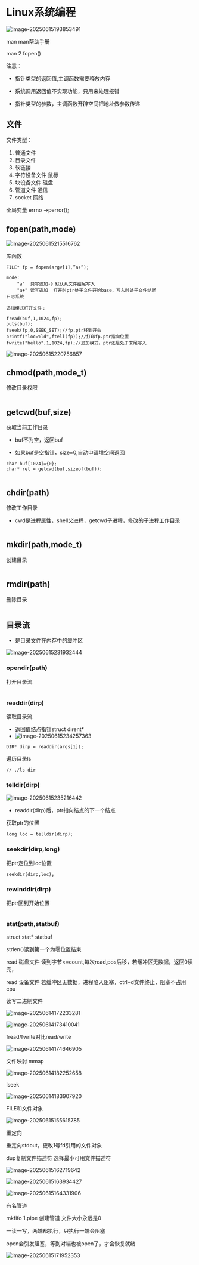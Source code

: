 # Linux系统编程

![image-20250615193853491](C:\Users\LIYUFENG\AppData\Roaming\Typora\typora-user-images\image-20250615193853491.png)

man man帮助手册

man 2 fopen()

注意：

- 指针类型的返回值,主调函数需要释放内存

- 系统调用返回值不实现功能，只用来处理报错
- 指针类型的参数，主调函数开辟空间把地址做参数传递

## 文件

文件类型：

1. 普通文件
2. 目录文件
3. 软链接
4. 字符设备文件    鼠标
5. 块设备文件        磁盘
6. 管道文件            通信
7. socket                网络



全局变量 errno   ->perror();

## fopen(path,mode)

![image-20250615215516762](C:\Users\LIYUFENG\AppData\Roaming\Typora\typora-user-images\image-20250615215516762.png)

库函数

```
FILE* fp = fopen(argv[1],”a+”);

mode:
	"a"  只写追加-》默认从文件结尾写入
	"a+" 读写追加  打开时ptr处于文件开始base，写入时处于文件结尾
日志系统

追加模式打开文件：

fread(buf,1,1024,fp);
puts(buf);
fseek(fp,0,SEEK_SET);//fp.ptr移到开头
printf("loc=%ld",ftell(fp));//打印fp.ptr指向位置
fwrite("hello",1,1024,fp);//追加模式，ptr还是处于末尾写入
```

![image-20250615220756857](C:\Users\LIYUFENG\AppData\Roaming\Typora\typora-user-images\image-20250615220756857.png)

## chmod(path,mode_t)

修改目录权限

```

```

## getcwd(buf,size)

获取当前工作目录 

- buf不为空，返回buf

- 如果buf是空指针，size=0,自动申请堆空间返回

```
char buf[1024]={0};
char* ret = getcwd(buf,sizeof(buf));
```

```

```

## chdir(path)

修改工作目录

- cwd是进程属性，shell父进程，getcwd子进程，修改的子进程工作目录

```

```

## mkdir(path,mode_t)

创建目录

```

```

## rmdir(path)

删除目录

```

```





## 目录流

- 是目录文件在内存中的缓冲区

![image-20250615231932444](C:\Users\LIYUFENG\AppData\Roaming\Typora\typora-user-images\image-20250615231932444.png)

### opendir(path)

打开目录流

```

```

### readdir(dirp)

读取目录流

- 返回值结点指针struct dirent*
- ![image-20250615234257363](C:\Users\LIYUFENG\AppData\Roaming\Typora\typora-user-images\image-20250615234257363.png)

```
DIR* dirp = readdir(args[1]);
```

遍历目录ls

```
// ./ls dir

```

### telldir(dirp)

![image-20250615235216442](C:\Users\LIYUFENG\AppData\Roaming\Typora\typora-user-images\image-20250615235216442.png)

- readdir(dirp)后，ptr指向结点的下一个结点

获取ptr的位置

```
long loc = telldir(dirp);
```

### seekdir(dirp,long)

把ptr定位到loc位置

```
seekdir(dirp,loc);
```

### rewinddir(dirp)

把ptr回到开始位置

```

```

### stat(path,statbuf)

struct stat* statbuf









strlen()读到第一个为零位置结束

read 磁盘文件 读到字节<=count,每次read,pos后移，若缓冲区无数据，返回0读完，

read 设备文件 若缓冲区无数据，进程陷入阻塞，ctrl+d文件终止，阻塞不占用cpu

读写二进制文件

![image-20250614172233281](C:\Users\LIYUFENG\AppData\Roaming\Typora\typora-user-images\image-20250614172233281.png)

![image-20250614173410041](C:\Users\LIYUFENG\AppData\Roaming\Typora\typora-user-images\image-20250614173410041.png)

fread/fwrite对比read/write

![image-20250614174646905](C:\Users\LIYUFENG\AppData\Roaming\Typora\typora-user-images\image-20250614174646905.png)

文件映射 mmap

![image-20250614182252658](C:\Users\LIYUFENG\AppData\Roaming\Typora\typora-user-images\image-20250614182252658.png)

lseek

![image-20250614183907920](C:\Users\LIYUFENG\AppData\Roaming\Typora\typora-user-images\image-20250614183907920.png)

FILE和文件对象





![image-20250615155615785](C:\Users\LIYUFENG\AppData\Roaming\Typora\typora-user-images\image-20250615155615785.png)



重定向

重定向stdout，更改1号fd引用的文件对象







dup复制文件描述符 选择最小可用文件描述符

![image-20250615162719642](C:\Users\LIYUFENG\AppData\Roaming\Typora\typora-user-images\image-20250615162719642.png)

![image-20250615163934427](C:\Users\LIYUFENG\AppData\Roaming\Typora\typora-user-images\image-20250615163934427.png)

![image-20250615164331906](C:\Users\LIYUFENG\AppData\Roaming\Typora\typora-user-images\image-20250615164331906.png)

有名管道

mkfifo 	1.pipe  创建管道  文件大小永远是0

一读一写，两端都执行，只执行一端会阻塞

open会引发阻塞，等到对端也被open了，才会恢复就绪

![image-20250615171952353](C:\Users\LIYUFENG\AppData\Roaming\Typora\typora-user-images\image-20250615171952353.png)

